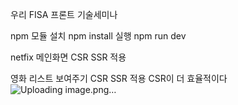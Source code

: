 우리 FISA  프론트 기술세미나

npm 모듈 설치
     npm install
실행
     npm run dev


netfix 메인화면 CSR SSR 적용


영화 리스트 보여주기 CSR SSR 적용
CSR이 더 효율적이다
![Uploading image.png…]()

